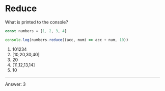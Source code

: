# Reduce

What is printed to the console?

```js
const numbers = [1, 2, 3, 4]

console.log(numbers.reduce((acc, num) => acc + num, 10))
```

1. 101234
2. [10,20,30,40]
3. 20
4. [11,12,13,14]
5. 10

---

Answer: 3

